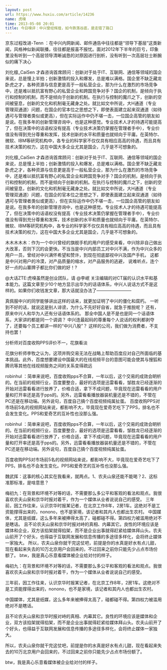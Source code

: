 ```yaml
---
layout: post
url: https://www.huxiu.com/article/14236
name: 虎嗅
time: 2013-05-08 20:01
title: 今日嗅评：中兴曾经辉煌，如今跌落谷底，是走错了路口
---
```

京东过程改进-Tenn ：在中兴内网新闻、邮件通告中往往都是“领导下基层”这类新闻，风格神似新闻联播，往往都是报喜不报忧。面对2012年下半年的巨亏，印象里没有听到一个高层领导清晰诚恳的对原因进行剖析，没有听到一次高层壮士断腕似的痛下决心

刘化檩_CaiSen 才森咨询首席顾问：创新对于处于IT、互联网、通信等领域的国企来说，总是慢上半拍；创新激情的投入和爆发，总是难以满格。国企里不缺乏藏龙卧虎之才，各种资源与信息更是高于一般私营企业，那为什么在激烈的市场竞争中，还是难以抵抗富有野心的私营企业和跨国竞争对手？国企的机制，是倾向于执行和控制的机制，而不是倾向于创新的机制。在执行与控制的魔爪之下，创新的空间被窒息，创新的文化和机制毫无藏身之处。就比如文中所说，大H通道（专业 管理双通道）问题，在国企的官本位之思想之下，即使表面建立起来双通道（如待遇可与管理者类似或更高），但在实际运作中仍不堪一击，一位国企高管的朋友如是说。在我多年的创新管理咨询中，也是这种感觉。专业技术人才的待遇可能提高了，但在决策中的话语权没有提高（专业技术决策仍掌握在管理者手中），专业价值没有得到充分尊重和发挥，技术创新的水平和质量也就倾向于平庸。在英特尔、微软、IBM等研究机构中，各专业的科学家不仅仅具有相应高高的待遇，而且具有技术决策的权力，这在中国大多企业尤其是国企，几乎是不可想象的。

刘化檩_CaiSen 才森咨询首席顾问：创新对于处于IT、互联网、通信等领域的国企来说，总是慢上半拍；创新激情的投入和爆发，总是难以满格。国企里不缺乏藏龙卧虎之才，各种资源与信息更是高于一般私营企业，那为什么在激烈的市场竞争中，还是难以抵抗富有野心的私营企业和跨国竞争对手？国企的机制，是倾向于执行和控制的机制，而不是倾向于创新的机制。在执行与控制的魔爪之下，创新的空间被窒息，创新的文化和机制毫无藏身之处。就比如文中所说，大H通道（专业 管理双通道）问题，在国企的官本位之思想之下，即使表面建立起来双通道（如待遇可与管理者类似或更高），但在实际运作中仍不堪一击，一位国企高管的朋友如是说。在我多年的创新管理咨询中，也是这种感觉。专业技术人才的待遇可能提高了，但在决策中的话语权没有提高（专业技术决策仍掌握在管理者手中），专业价值没有得到充分尊重和发挥，技术创新的水平和质量也就倾向于平庸。在英特尔、微软、IBM等研究机构中，各专业的科学家不仅仅具有相应高高的待遇，而且具有技术决策的权力，这在中国大多企业尤其是国企，几乎是不可想象的。

木木木木木：作为一个中兴曾经的旗舰手机的用户的感受来看，中兴除非自己做出大改革，否则下沉的会更快。不当当是中兴内部员工对中兴不满，作为中兴众多的用户一员，曾经对中兴满怀希望和赞许，到现在彻底鄙视中兴及国产手机， 这都是中兴对用户的冷漠，对产品质量的缩水，对产品服务的逃避， 说难听点，连个好一点的山寨牌子都比你们做的好！?

@大话ZTE:虎嗅虽然是创业团队，请 @李岷 关注编辑的对CT届的认识水平和基本能力。这篇文章至少10个地方显示出华为的话语体系，中兴人说话方式不是这样的。如果你们收钱发文章，那大话就没办法了————————

真佩服中兴的同学能够讲出这样的话来，就更加证明了中兴的僵化和腐朽。 一听到不好的话，就说这是别人诽谤，为什么不先好好自省，就急于推脱呢？ 还有，原来中兴人和华为人还有分话语体系的。 那全中国人是不是也是同一个话语体系，大家讲的都是同一个调调？ 中兴连最起码的尊重每个人说话的权利都剥夺了，还要每个员工都讲一样的“中兴八股”？ 这样的公司，我们做为消费者，不支持也罢！

分析师对百度收购PPS评价不一，花旗看淡

花旗分析师李牧之认为，这项并购交易无法在战略上帮助百度应对自己所面临的基本挑战。此外，百度想要建设中国最大的在线视频平台的意图可能会使其与搜狐和腾讯等其他在线视频服务之间的关系变得疏远

robinhul ：简单来说吧，百度收购pps不合算，一年以后，这个交易的成效会眀析的。在当前的视频行业，百度要整合，最好的选项是迅雷看看，邹胜龙已经逐渐的开始对迅雷看看进行放养了，价格合适，拿下不成问题，毕竟现在迅雷看看的用户量和打开率还是高于pps的。另外，迅雷看看播放器装机量还是不错的，不管在PC还是在移动端。另外说句，百度自己搞个百度视频纯属扯蛋。 百度收购PPS对市场前5名的视频网站来说，都影响不大，毕竟现在爱奇艺吃下了PPS，排名也不会发生变化。PPS和爱奇艺的互补性也没那么强。

robinhul ：简单来说吧，百度收购pps不合算，一年以后，这个交易的成效会眀析的。在当前的视频行业，百度要整合，最好的选项是迅雷看看，邹胜龙已经逐渐的开始对迅雷看看进行放养了，价格合适，拿下不成问题，毕竟现在迅雷看看的用户量和打开率还是高于pps的。另外，迅雷看看播放器装机量还是不错的，不管在PC还是在移动端。另外说句，百度自己搞个百度视频纯属扯蛋。

百度收购PPS对市场前5名的视频网站来说，都影响不大，毕竟现在爱奇艺吃下了PPS，排名也不会发生变化。PPS和爱奇艺的互补性也没那么强。

魏武挥：这事的核心其实在我看来，就两点。1、农夫山泉还能不能喝？2、这标准那标准，是啥意思？

梅初九：在背景和环境不对等的话，不需要那么多公平和客观的看法和观点。我很喜欢农夫山泉和京华时报对着干，作为一个媒体从业者说说自己的感受。 三年前，因工作往来，认识京华时报某记者，在北京工作8年，2房1车。这绝对不是工资能撑得出来的，nonono，也不是家境，该记者和其内人也都出生农村。 中国媒体，尤其是纸媒，这么多年来被捧得太高了，碰都碰不得。第四权力被滥用绝对不是瞎话。 且不论农夫山泉和京华时报对峙的真相、内幕其它。良性的环境应该是媒体和企业，双方该掐架就得掐架，而不是企业出事就得赶紧给媒体拜山头。农夫山前开了个好头，也得益于互联网发展和信息传播的多途径多样化，会将终止媒体一家独大。 所以，农夫山泉你就干完这仗吧，前提是你的水真是好水有点儿甜，现在看起来失去的10万北京用户会回来的，不过回来之前你只能先少占点市场份额了。 btw，我是真心乐意看媒体被企业给对付的样子。

梅初九：在背景和环境不对等的话，不需要那么多公平和客观的看法和观点。我很喜欢农夫山泉和京华时报对着干，作为一个媒体从业者说说自己的感受。

三年前，因工作往来，认识京华时报某记者，在北京工作8年，2房1车。这绝对不是工资能撑得出来的，nonono，也不是家境，该记者和其内人也都出生农村。

中国媒体，尤其是纸媒，这么多年来被捧得太高了，碰都碰不得。第四权力被滥用绝对不是瞎话。

且不论农夫山泉和京华时报对峙的真相、内幕其它。良性的环境应该是媒体和企业，双方该掐架就得掐架，而不是企业出事就得赶紧给媒体拜山头。农夫山前开了个好头，也得益于互联网发展和信息传播的多途径多样化，会将终止媒体一家独大。

所以，农夫山泉你就干完这仗吧，前提是你的水真是好水有点儿甜，现在看起来失去的10万北京用户会回来的，不过回来之前你只能先少占点市场份额了。

btw，我是真心乐意看媒体被企业给对付的样子。


